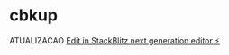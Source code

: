 # cbkup
ATUALIZACAO
[Edit in StackBlitz next generation editor ⚡️](https://stackblitz.com/~/github.com/erichprates/sb1-tblfplwb)
